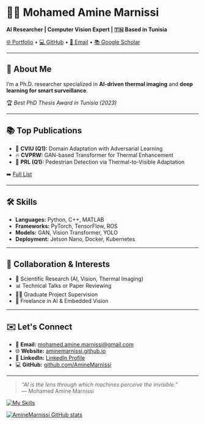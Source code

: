 # 👨‍🔬 Mohamed Amine Marnissi

**AI Researcher | Computer Vision Expert | 🇹🇳 Based in Tunisia**

[🌐 Portfolio](https://aminemarnissi.github.io) • [💻 GitHub](https://github.com/AmineMarnissi) • [📧 Email](mailto:mohamed.amine.marnissi@gmail.com) • [📚 Google Scholar](https://scholar.google.com/)

---

## 🧬 About Me

I’m a Ph.D. researcher specialized in **AI-driven thermal imaging** and **deep learning for smart surveillance**.

🏆 _Best PhD Thesis Award in Tunisia (2023)_

---

## 📚 Top Publications

- 🧠 **CVIU (Q1):** Domain Adaptation with Adversarial Learning  
- 🔥 **CVPRW:** GAN-based Transformer for Thermal Enhancement  
- 👣 **PRL (Q1):** Pedestrian Detection via Thermal-to-Visible Adaptation

➡️ [Full List](https://aminemarnissi.github.io/#publications)

---

## 🛠️ Skills

- **Languages:** Python, C++, MATLAB  
- **Frameworks:** PyTorch, TensorFlow, ROS  
- **Models:** GAN, Vision Transformer, YOLO  
- **Deployment:** Jetson Nano, Docker, Kubernetes

---

## 🤝 Collaboration & Interests

- 🔬 Scientific Research (AI, Vision, Thermal Imaging)  
- 📊 Technical Talks or Paper Reviewing  
- 🧑‍🏫 Graduate Project Supervision  
- 🚀 Freelance in AI & Embedded Vision

---

## ✉️ Let's Connect

- 📧 **Email:** mohamed.amine.marnissi@gmail.com  
- 🌐 **Website:** [aminemarnissi.github.io](https://aminemarnissi.github.io)  
- 👔 **LinkedIn:** [LinkedIn Profile](https://www.linkedin.com/)  
- 💻 **GitHub:** [github.com/AmineMarnissi](https://github.com/AmineMarnissi)

---

> _“AI is the lens through which machines perceive the invisible.”_  
> — Mohamed Amine Marnissi

[![My Skills](https://skills.thijs.gg/icons?i=py,html,css,js,react,git,docker&theme=light)](https://skills.thijs.gg)

[![AmineMarnissi GitHub stats](https://github-readme-stats.vercel.app/api?username=AmineMarnissi&show_icons=true&theme=gotham)](https://github.com/AmineMarnissi/github-readme-stats)

